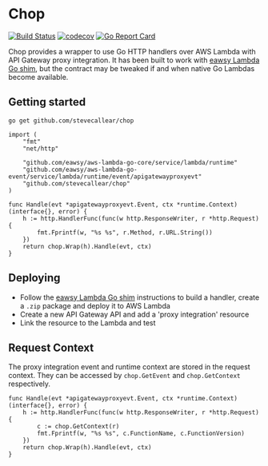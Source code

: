 # Chop
[![Build Status](https://travis-ci.org/stevecallear/chop.svg?branch=master)](https://travis-ci.org/stevecallear/chop)
[![codecov](https://codecov.io/gh/stevecallear/chop/branch/master/graph/badge.svg)](https://codecov.io/gh/stevecallear/chop)
[![Go Report Card](https://goreportcard.com/badge/github.com/stevecallear/chop)](https://goreportcard.com/report/github.com/stevecallear/chop)

Chop provides a wrapper to use Go HTTP handlers over AWS Lambda with API Gateway proxy integration. It has been built to work with [eawsy Lambda Go shim](https://github.com/eawsy/aws-lambda-go-shim), but the contract may be tweaked if and when native Go Lambdas become available.

## Getting started
```
go get github.com/stevecallear/chop
```

```
import (
    "fmt"
    "net/http"

    "github.com/eawsy/aws-lambda-go-core/service/lambda/runtime"
    "github.com/eawsy/aws-lambda-go-event/service/lambda/runtime/event/apigatewayproxyevt"
    "github.com/stevecallear/chop"
)

func Handle(evt *apigatewayproxyevt.Event, ctx *runtime.Context) (interface{}, error) {
    h := http.HandlerFunc(func(w http.ResponseWriter, r *http.Request) {
        fmt.Fprintf(w, "%s %s", r.Method, r.URL.String())
    })
    return chop.Wrap(h).Handle(evt, ctx)
}
```

## Deploying
* Follow the [eawsy Lambda Go shim](https://github.com/eawsy/aws-lambda-go-shim) instructions to build a handler, create a `.zip` package and deploy it to AWS Lambda
* Create a new API Gateway API and add a 'proxy integration' resource
* Link the resource to the Lambda and test

## Request Context
The proxy integration event and runtime context are stored in the request context. They can be accessed by `chop.GetEvent` and `chop.GetContext` respectively.

```
func Handle(evt *apigatewayproxyevt.Event, ctx *runtime.Context) (interface{}, error) {
    h := http.HandlerFunc(func(w http.ResponseWriter, r *http.Request) {
        c := chop.GetContext(r)
        fmt.Fprintf(w, "%s %s", c.FunctionName, c.FunctionVersion)
    })
    return chop.Wrap(h).Handle(evt, ctx)
}
```